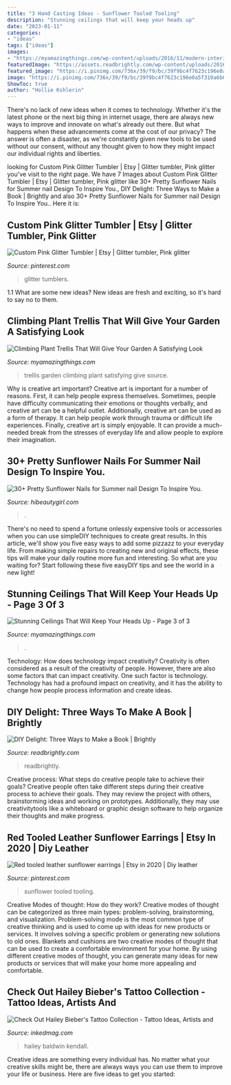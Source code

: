 ```yaml
---
title: "3 Hand Casting Ideas - Sunflower Tooled Tooling"
description: "Stunning ceilings that will keep your heads up"
date: "2023-01-11"
categories:
- "ideas"
tags: ["ideas"]
images:
- "https://myamazingthings.com/wp-content/uploads/2016/11/modern-interiors-could-use-a-touch-of-wood-on-a-ceiling.jpg"
featuredImage: "https://assets.readbrightly.com/wp-content/uploads/2016/03/diy-delight-feature1.jpg"
featured_image: "https://i.pinimg.com/736x/39/f9/bc/39f9bc4f7623c196e0a5f310a6b65a30.jpg"
image: "https://i.pinimg.com/736x/39/f9/bc/39f9bc4f7623c196e0a5f310a6b65a30.jpg"
ShowToc: true
author: "Hollie Kshlerin"
---
```



There's no lack of new ideas when it comes to technology. Whether it's the latest phone or the next big thing in internet usage, there are always new ways to improve and innovate on what's already out there. But what happens when these advancements come at the cost of our privacy? The answer is often a disaster, as we're constantly given new tools to be used without our consent, without any thought given to how they might impact our individual rights and liberties.

	

		
looking for Custom Pink Glitter Tumbler | Etsy | Glitter tumbler, Pink glitter you've visit to the right page. We have 7 Images about Custom Pink Glitter Tumbler | Etsy | Glitter tumbler, Pink glitter like 30+ Pretty Sunflower Nails for Summer nail Design To Inspire You., DIY Delight: Three Ways to Make a Book | Brightly and also 30+ Pretty Sunflower Nails for Summer nail Design To Inspire You.. Here it is:
		
    
## Custom Pink Glitter Tumbler | Etsy | Glitter Tumbler, Pink Glitter

<img loading=lazy src="https://i.pinimg.com/736x/92/1c/d8/921cd8e633c5c140fc7f5f1dd119ec1e.jpg" onerror="this.onerror=null;this.src='https://tse2.mm.bing.net/th?id=OIP.uy2B_ikCC8vwGmeY5hX3MAHaJ3&amp;pid=15.1';" alt="Custom Pink Glitter Tumbler | Etsy | Glitter tumbler, Pink glitter">

_Source: pinterest.com_

>glitter tumblers. 

	

1.1 What are some new ideas?
New ideas are fresh and exciting, so it's hard to say no to them.

    
## Climbing Plant Trellis That Will Give Your Garden A Satisfying Look

<img loading=lazy src="http://myamazingthings.com/wp-content/uploads/2017/04/RX-DK-AP02901_rosa-new-dawn_s3x4.jpg.rend_.hgtvcom.1280.1707.jpeg" onerror="this.onerror=null;this.src='https://tse3.mm.bing.net/th?id=OIP.BUZpuymzZdaZSGrdRNO36wHaJ4&amp;pid=15.1';" alt="Climbing Plant Trellis That Will Give Your Garden A Satisfying Look">

_Source: myamazingthings.com_

>trellis garden climbing plant satisfying give source. 

	

Why is creative art important?
Creative art is important for a number of reasons. First, it can help people express themselves. Sometimes, people have difficulty communicating their emotions or thoughts verbally, and creative art can be a helpful outlet. Additionally, creative art can be used as a form of therapy. It can help people work through trauma or difficult life experiences. Finally, creative art is simply enjoyable. It can provide a much-needed break from the stresses of everyday life and allow people to explore their imagination.

    
## 30+ Pretty Sunflower Nails For Summer Nail Design To Inspire You.

<img loading=lazy src="https://hibeautygirl.com/wp-content/uploads/2021/04/16-11.jpg" onerror="this.onerror=null;this.src='https://tse3.mm.bing.net/th?id=OIP.WzYo8ws_K25tS6eQP2158QHaLH&amp;pid=15.1';" alt="30+ Pretty Sunflower Nails for Summer nail Design To Inspire You.">

_Source: hibeautygirl.com_

>. 

	

There's no need to spend a fortune onlessly expensive tools or accessories when you can use simpleDIY techniques to create great results. In this article, we'll show you five easy ways to add some pizzazz to your everyday life. From making simple repairs to creating new and original effects, these tips will make your daily routine more fun and interesting. So what are you waiting for? Start following these five easyDIY tips and see the world in a new light!

    
## Stunning Ceilings That Will Keep Your Heads Up - Page 3 Of 3

<img loading=lazy src="https://myamazingthings.com/wp-content/uploads/2016/11/modern-interiors-could-use-a-touch-of-wood-on-a-ceiling.jpg" onerror="this.onerror=null;this.src='https://tse2.mm.bing.net/th?id=OIP.h2I9jiaEHgwFlzaB4rs-UQHaLH&amp;pid=15.1';" alt="Stunning Ceilings That Will Keep Your Heads Up - Page 3 of 3">

_Source: myamazingthings.com_

>. 

	

Technology: How does technology impact creativity?
Creativity is often considered as a result of the creativity of people. However, there are also some factors that can impact creativity. One such factor is technology. Technology has had a profound impact on creativity, and it has the ability to change how people process information and create ideas.

    
## DIY Delight: Three Ways To Make A Book | Brightly

<img loading=lazy src="https://assets.readbrightly.com/wp-content/uploads/2016/03/diy-delight-feature1.jpg" onerror="this.onerror=null;this.src='https://tse2.mm.bing.net/th?id=OIP.5NEhbC855axffl51xL_AYwHaFS&amp;pid=15.1';" alt="DIY Delight: Three Ways to Make a Book | Brightly">

_Source: readbrightly.com_

>readbrightly. 

	

Creative process: What steps do creative people take to achieve their goals?
Creative people often take different steps during their creative process to achieve their goals. They may review the project with others, brainstorming ideas and working on prototypes. Additionally, they may use creativitytools like a whiteboard or graphic design software to help organize their thoughts and make progress.

    
## Red Tooled Leather Sunflower Earrings | Etsy In 2020 | Diy Leather

<img loading=lazy src="https://i.pinimg.com/736x/39/f9/bc/39f9bc4f7623c196e0a5f310a6b65a30.jpg" onerror="this.onerror=null;this.src='https://tse2.mm.bing.net/th?id=OIP.I6G-b8Zo0_icVjygaEs6oQHaJ3&amp;pid=15.1';" alt="Red tooled leather sunflower earrings | Etsy in 2020 | Diy leather">

_Source: pinterest.com_

>sunflower tooled tooling. 

	

Creative Modes of thought: How do they work?
Creative modes of thought can be categorized as three main types: problem-solving, brainstorming, and visualization. Problem-solving mode is the most common type of creative thinking and is used to come up with ideas for new products or services. It involves solving a specific problem or generating new solutions to old ones.
Blankets and cushions are two creative modes of thought that can be used to create a comfortable environment for your home. By using different creative modes of thought, you can generate many ideas for new products or services that will make your home more appealing and comfortable.

    
## Check Out Hailey Bieber&#039;s Tattoo Collection - Tattoo Ideas, Artists And

<img loading=lazy src="https://www.inkedmag.com/.image/c_limit%2Ccs_srgb%2Cq_auto:good%2Cw_700/MTY4NDcwNTgwMjAxMjY4MzAw/8358923.png" onerror="this.onerror=null;this.src='https://tse1.mm.bing.net/th?id=OIP.ziNJ_Bk6lQ1iQhNYZewjmwHaNJ&amp;pid=15.1';" alt="Check Out Hailey Bieber&#039;s Tattoo Collection - Tattoo Ideas, Artists and">

_Source: inkedmag.com_

>hailey baldwin kendall. 

	

Creative ideas are something every individual has. No matter what your creative skills might be, there are always ways you can use them to improve your life or business. Here are five ideas to get you started: 

